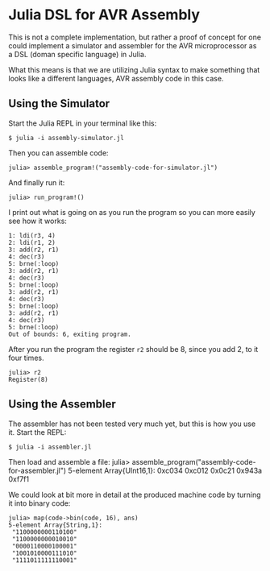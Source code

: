 # Julia DSL for AVR Assembly

This is not a complete implementation, but rather a proof of concept for one could implement a simulator and assembler for the AVR microprocessor as a DSL (doman specific language) in Julia.

What this means is that we are utilizing Julia syntax to make something that looks like a different languages, AVR assembly code in this case.

## Using the Simulator
Start the Julia REPL in your terminal like this:

    $ julia -i assembly-simulator.jl
    
Then you can assemble code:

    julia> assemble_program!("assembly-code-for-simulator.jl")
    
And finally run it:

    julia> run_program!()
    
I print out what is going on as you run the program so you can more easily see how it works:

    1: ldi(r3, 4)
    2: ldi(r1, 2)
    3: add(r2, r1)
    4: dec(r3)
    5: brne(:loop)
    3: add(r2, r1)
    4: dec(r3)
    5: brne(:loop)
    3: add(r2, r1)
    4: dec(r3)
    5: brne(:loop)
    3: add(r2, r1)
    4: dec(r3)
    5: brne(:loop)
    Out of bounds: 6, exiting program.

After you run the program the register `r2` should be 8, since you add 2, to it four times.

    julia> r2
    Register(8)
    
## Using the Assembler
The assembler has not been tested very much yet, but this is how you use it. Start the REPL:

    $ julia -i assembler.jl 
    
Then load and assemble a file:
    julia> assemble_program("assembly-code-for-assembler.jl")
    5-element Array{UInt16,1}:
     0xc034
     0xc012
     0x0c21
     0x943a
     0xf7f1
     
We could look at bit more in detail at the produced machine code by turning it into binary code:

    julia> map(code->bin(code, 16), ans)
    5-element Array{String,1}:
     "1100000000110100"
     "1100000000010010"
     "0000110000100001"
     "1001010000111010"
     "1111011111110001"
